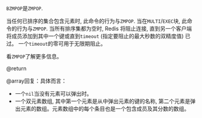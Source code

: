 `BZMPOP`是`ZMPOP`.

当任何已排序的集合包含元素时, 此命令的行为与`ZMPOP`.
当在`MULTI`/`EXEC`块, 此命令的行为与`ZMPOP`.
当所有排序集都为空时, Redis 将阻止连接, 直到另一个客户端将成员添加到其中一个键或直到`timeout` (指定要阻止的最大秒数的双精度值) 已过。
一个`timeout`的零可用于无限期阻止。

看`ZMPOP`了解更多信息。

@return

@array回复：具体而言：

*   一个`nil`当没有元素可以弹出时。
*   一个双元素数组, 其中第一个元素是从中弹出元素的键的名称, 第二个元素是弹出元素的数组。元素数组中的每个条目也是一个包含成员及其分数的数组。
